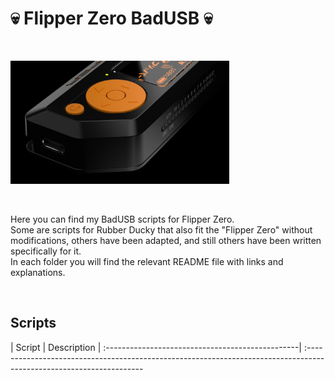 <h1>💀 Flipper Zero BadUSB 💀</h1>

</BR>

<p>
  <img src="https://raw.githubusercontent.com/JonnyBanana/Bananas_Flipper/main/IMG/BADUSB.jpg" width="350">
</p>

</BR>

Here you can find my BadUSB scripts for Flipper Zero. </BR>
Some are scripts for Rubber Ducky that also fit the "Flipper Zero" without modifications, 
others have been adapted, and still others have been written specifically for it. </BR>
In each folder you will find the relevant README file with links and explanations. </BR>

</BR>

<h2>Scripts</h2>

| Script                                           | Description                                                                                                          | :------------------------------------------------| :-------------------------------------------------------------------------------------------------------------------       
